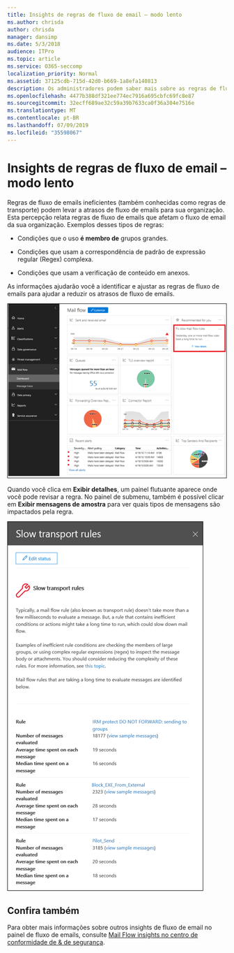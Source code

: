 ```yaml
---
title: Insights de regras de fluxo de email – modo lento
ms.author: chrisda
author: chrisda
manager: dansimp
ms.date: 5/3/2018
audience: ITPro
ms.topic: article
ms.service: O365-seccomp
localization_priority: Normal
ms.assetid: 37125cdb-715d-42d0-b669-1a8efa140813
description: Os administradores podem saber mais sobre as regras de fluxo de email lentos no painel de fluxo de emails no centro de conformidade do & de segurança.
ms.openlocfilehash: 4477b388df321ee774ec7916a695cbfc69fc8e87
ms.sourcegitcommit: 32ecff689ae32c59a39b7633ca0f36a304e7516e
ms.translationtype: MT
ms.contentlocale: pt-BR
ms.lasthandoff: 07/09/2019
ms.locfileid: "35598067"
---
```

# <a name="slow-mail-flow-rules-insight"></a>Insights de regras de fluxo de email – modo lento

Regras de fluxo de emails ineficientes (também conhecidas como regras de transporte) podem levar a atrasos de fluxo de emails para sua organização. Esta percepção relata regras de fluxo de emails que afetam o fluxo de email da sua organização. Exemplos desses tipos de regras:

- Condições que o uso **é membro de** grupos grandes.

- Condições que usam a correspondência de padrão de expressão regular (Regex) complexa.

- Condições que usam a verificação de conteúdo em anexos.

As informações ajudarão você a identificar e ajustar as regras de fluxo de emails para ajudar a reduzir os atrasos de fluxo de emails.

![Uma visão mais lenta das regras de fluxo de emails no painel de fluxo de emails no centro de conformidade do & de segurança](media/1dd90faa-f065-4b10-8b47-d35dc127fc26.png)

Quando você clica em **Exibir detalhes**, um painel flutuante aparece onde você pode revisar a regra. No painel de submenu, também é possível clicar em **Exibir mensagens de amostra** para ver quais tipos de mensagens são impactados pela regra.

![Painel de submenu depois de clicar em Exibir detalhes em uma visão geral de regras de fluxo de emails no painel de fluxo de emails](media/2cbd43b7-1f21-4338-a70c-7b50de5c69cd.png)

## <a name="see-also"></a>Confira também

Para obter mais informações sobre outros insights de fluxo de email no painel de fluxo de emails, consulte [Mail Flow insights no centro de conformidade de & de segurança](mail-flow-insights.md).
